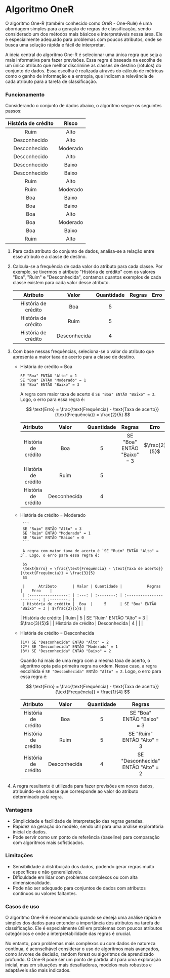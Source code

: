 # Algoritmo OneR

O algoritmo One-R (também conhecido como OreR - One-Rule) é uma abordagem simples para a geração de regras de classificação, sendo considerado um dos métodos mais básicos e interpretáveis nessa área. Ele é especialmente adequado para problemas com poucos atributos, onde se busca uma solução rápida e fácil de interpretar.

A ideia central do algoritmo One-R é selecionar uma única regra que seja a mais informativa para fazer previsões. Essa regra é baseada na escolha de um único atributo que melhor discrimine as classes de destino (rótulos) do conjunto de dados. Essa escolha é realizada através do cálculo de métricas como o ganho de informação e a entropia, que indicam a relevância de cada atributo para a tarefa de classificação.

### **Funcionamento**

Considerando o conjunto de dados abaixo, o algoritmo segue os seguintes passos:

| História de crédito |  Risco   |
| :-----------------: | :------: |
|        Ruim         |   Alto   |
|    Desconhecido     |   Alto   |
|    Desconhecido     | Moderado |
|    Desconhecido     |   Alto   |
|    Desconhecido     |  Baixo   |
|    Desconhecido     |  Baixo   |
|        Ruim         |   Alto   |
|        Ruim         | Moderado |
|         Boa         |  Baixo   |
|         Boa         |  Baixo   |
|         Boa         |   Alto   |
|         Boa         | Moderado |
|         Boa         |  Baixo   |
|        Ruim         |   Alto   |

1.  Para cada atributo do conjunto de dados, analisa-se a relação entre esse atributo e a classe de destino.

2.  Calcula-se a frequência de cada valor do atributo para cada classe. Por exemplo, se tivermos o atributo "História de crédito" com os valores "Boa", "Ruim" e "Desconhecida", contamos quantos exemplos de cada classe existem para cada valor desse atributo.

    |      Atributo       |    Valor     | Quantidade | Regras | Erro |
    | :-----------------: | :----------: | :--------: | :----: | :--: |
    | História de crédito |     Boa      |     5      |        |      |
    | História de crédito |     Ruim     |     5      |        |      |
    | História de crédito | Desconhecida |     4      |        |      |

3.  Com base nessas frequências, seleciona-se o valor do atributo que apresenta a maior taxa de acerto para a classe de destino.

    - História de crédito = Boa

      ```
      SE "Boa" ENTÃO "Alto" = 1
      SE "Boa" ENTÃO "Moderado" = 1
      SE "Boa" ENTÃO "Baixo" = 3
      ```

      A regra com maior taxa de acerto é `SE "Boa" ENTÃO "Baixo" = 3`. Logo, o erro para essa regra é:

      $$
      \text{Erro} = \frac{\text{Frequência} - \text{Taxa de acerto}}{\text{Frequência}} = \frac{2}{5}
      $$

      |      Atributo       |    Valor     | Quantidade |           Regras           |     Erro      |
      | :-----------------: | :----------: | :--------: | :------------------------: | :-----------: |
      | História de crédito |     Boa      |     5      | SE "Boa" ENTÃO "Baixo" = 3 | $\frac{2}{5}$ |
      | História de crédito |     Ruim     |     5      |                            |               |
      | História de crédito | Desconhecida |     4      |                            |               |

    - História de crédito = Moderado

           ```
           SE "Ruim" ENTÃO "Alto" = 3
           SE "Ruim" ENTÃO "Moderado" = 1
           SE "Ruim" ENTÃO "Baixo" = 0
           ```

           A regra com maior taxa de acerto é `SE "Ruim" ENTÃO "Alto" = 3`. Logo, o erro para essa regra é:

           $$
           \text{Erro} = \frac{\text{Frequência} - \text{Taxa de acerto}}{\text{Frequência}} = \frac{3}{5}
           $$

           |      Atributo       | Valor | Quantidade |           Regras           |    Erro    |
           | :-----------------: | :---: | :--------: | :------------------------: | :--------: |
           | História de crédito |  Boa  |     5      | SE "Boa" ENTÃO "Baixo" = 3 | $\frac{2}{5}$ |

      | História de crédito | Ruim | 5 | SE "Ruim" ENTÃO "Alto" = 3 | $\frac{3}{5}$ |
      | História de crédito | Desconhecida | 4 | | |

    - História de crédito = Desconhecida

      ```
      (1º) SE "Desconhecida" ENTÃO "Alto" = 2
      (2º) SE "Desconhecida" ENTÃO "Moderado" = 1
      (3º) SE "Desconhecida" ENTÃO "Baixo" = 2
      ```

      Quando há mais de uma regra com a mesma taxa de acerto, o algoritmo opta pela primeira regra na ordem. Nesse caso, a regra escolhida é `SE "Desconhecida" ENTÃO "Alto" = 2`. Logo, o erro para essa regra é:

      $$
      \text{Erro} = \frac{\text{Frequência} - \text{Taxa de acerto}}{\text{Frequência}} = \frac{1}{4}
      $$

      |      Atributo       |    Valor     | Quantidade |               Regras               |     Erro      |
      | :-----------------: | :----------: | :--------: | :--------------------------------: | :-----------: |
      | História de crédito |     Boa      |     5      |     SE "Boa" ENTÃO "Baixo" = 3     | $\frac{2}{5}$ |
      | História de crédito |     Ruim     |     5      |     SE "Ruim" ENTÃO "Alto" = 3     | $\frac{3}{5}$ |
      | História de crédito | Desconhecida |     4      | SE "Desconhecida" ENTÃO "Alto" = 2 | $\frac{1}{4}$ |

4.  A regra resultante é utilizada para fazer previsões em novos dados, atribuindo-se a classe que corresponde ao valor do atributo determinado pela regra.

### **Vantagens**

- Simplicidade e facilidade de interpretação das regras geradas.
- Rapidez na geração do modelo, sendo útil para uma análise exploratória inicial de dados.
- Pode servir como um ponto de referência (baseline) para comparação com algoritmos mais sofisticados.

### **Limitações**

- Sensibilidade à distribuição dos dados, podendo gerar regras muito específicas e não generalizáveis.
- Dificuldade em lidar com problemas complexos ou com alta dimensionalidade.
- Pode não ser adequado para conjuntos de dados com atributos contínuos ou valores faltantes.

### **Casos de uso**

O algoritmo One-R é recomendado quando se deseja uma análise rápida e simples dos dados para entender a importância dos atributos na tarefa de classificação. Ele é especialmente útil em problemas com poucos atributos categóricos e onde a interpretabilidade das regras é crucial. 

No entanto, para problemas mais complexos ou com dados de natureza contínua, é aconselhável considerar o uso de algoritmos mais avançados, como árvores de decisão, random forest ou algoritmos de aprendizado profundo. O One-R pode ser um ponto de partida útil para uma exploração inicial, mas em situações mais desafiadoras, modelos mais robustos e adaptáveis são mais indicados.

